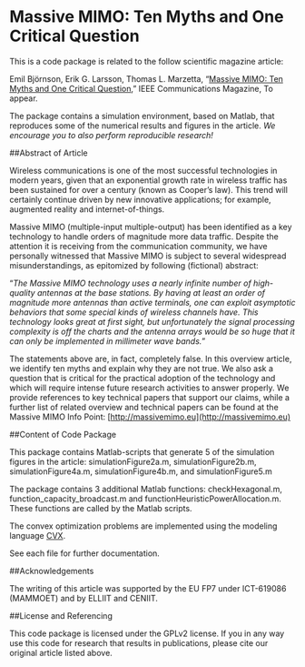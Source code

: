 Massive MIMO: Ten Myths and One Critical Question
==================

This is a code package is related to the follow scientific magazine article:

Emil Björnson, Erik G. Larsson, Thomas L. Marzetta, “[Massive MIMO: Ten Myths and One Critical Question](http://arxiv.org/pdf/1503.06854),” IEEE Communications Magazine, To appear.

The package contains a simulation environment, based on Matlab, that reproduces some of the numerical results and figures in the article. *We encourage you to also perform reproducible research!*


##Abstract of Article

Wireless communications is one of the most successful technologies in modern years, given that an exponential growth rate in wireless traffic has been sustained for over a century (known as Cooper’s law). This trend will certainly continue driven by new innovative applications; for example, augmented reality and internet-of-things.

Massive MIMO (multiple-input multiple-output) has been identified as a key technology to handle orders of magnitude more data traffic. Despite the attention it is receiving from the communication community, we have personally witnessed that Massive MIMO is subject to several widespread misunderstandings, as epitomized by following (fictional) abstract:

“<i>The Massive MIMO technology uses a nearly infinite number of high-quality antennas at the base stations. By having at least an order of magnitude more antennas than active terminals, one can exploit asymptotic behaviors that some special kinds of wireless channels have. This technology looks great at first sight, but unfortunately the signal processing complexity is off the charts and the antenna arrays would be so huge that it can only be implemented in millimeter wave bands.</i>”

The statements above are, in fact, completely false. In this overview article, we identify ten myths and explain why they are not true. We also ask a question that is critical for the practical adoption of the technology and which will require intense future research activities to answer properly. We provide references to key technical papers that support our claims, while a further list of related overview and technical papers can be found at the Massive MIMO Info Point: [http://massivemimo.eu](http://massivemimo.eu)


##Content of Code Package

This package contains Matlab-scripts that generate 5 of the simulation figures in the article: simulationFigure2a.m, simulationFigure2b.m, simulationFigure4a.m, simulationFigure4b.m, and simulationFigure5.m

The package contains 3 additional Matlab functions: checkHexagonal.m, function_capacity_broadcast.m and functionHeuristicPowerAllocation.m. These functions are called by the Matlab scripts.

The convex optimization problems are implemented using the modeling language [CVX](http://cvxr.com/cvx/).

See each file for further documentation.


##Acknowledgements

The writing of this article was supported by the EU FP7 under ICT-619086 (MAMMOET) and by ELLIIT and CENIIT.


##License and Referencing

This code package is licensed under the GPLv2 license. If you in any way use this code for research that results in publications, please cite our original article listed above.
